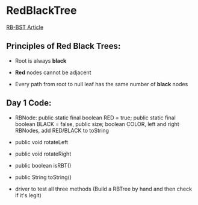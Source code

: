 # RedBlackTree

[RB-BST Article](https://www.geeksforgeeks.org/red-black-tree-set-1-introduction-2/)

## Principles of Red Black Trees:

* Root is always **black**

* **Red** nodes cannot be adjacent

* Every path from root to null leaf has the same number of **black** nodes

## Day 1 Code:

* RBNode:
  public static final boolean RED = true; public static final boolean BLACK = false, public size; boolean COLOR, left and right RBNodes, add RED/BLACK to toString

* public void rotateLeft

* public void rotateRight

* public boolean isRBT()

* public String toString()

* driver to test all three methods (Build a RBTree by hand and then check if it's legit)



